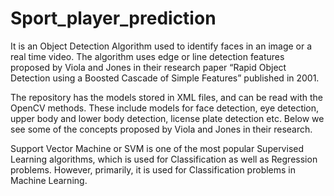 # Sport_player_prediction

It is an Object Detection Algorithm used to identify faces in an image or a real time video. The algorithm uses edge or line detection features proposed by Viola and Jones in their research paper “Rapid Object Detection using a Boosted Cascade of Simple Features” published in 2001.

The repository has the models stored in XML files, and can be read with the OpenCV methods. These include models for face detection, eye detection, upper body and lower body detection, license plate detection etc. Below we see some of the concepts proposed by Viola and Jones in their research.

Support Vector Machine or SVM is one of the most popular Supervised Learning algorithms, which is used for Classification as well as Regression problems. However, primarily, it is used for Classification problems in Machine Learning.
